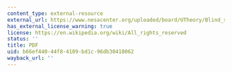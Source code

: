 ```yaml
---
content_type: external-resource
external_url: https://www.nesacenter.org/uploaded/board/UTheory/Blind_spot_of_institutional_leadership.pdf
has_external_license_warning: true
license: https://en.wikipedia.org/wiki/All_rights_reserved
status: ''
title: PDF
uid: b66ef440-44f8-4109-bd1c-96db30418062
wayback_url: ''
---
```


